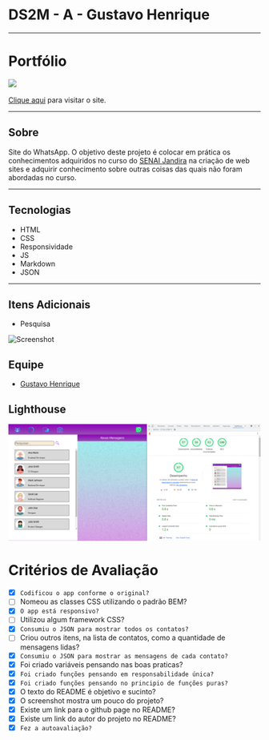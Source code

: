 # DS2M - A - Gustavo Henrique

---

# Portfólio

![](./imagens_aplicativo/Screenshot.png)

[Clique aqui](https://gustavohenriqueprojects.github.io/Projeto_WhatsApp/) para visitar o site.

---

## Sobre
Site do WhatsApp. O objetivo deste projeto é colocar em prática os conhecimentos adquiridos no curso do [SENAI Jandira](https://jandira.sp.senai.br/) na criação de web sites e adquirir conhecimento sobre outras coisas das quais não foram abordadas no curso.

---
## Tecnologias
- HTML
- CSS
- Responsividade
- JS
- Markdown
- JSON

---
## Itens Adicionais
- Pesquisa

![Screenshot](./imagens_aplicativo/Screenshot2.png)

## Equipe
- [Gustavo Henrique](https://github.com/fernandoleonid/whatsApp-senai-1-2023/tree/main/ds2m/gustavo_henrique_da_silva)

## Lighthouse
![Screenshot](./imagens_aplicativo/Screenshot3.png)

# Critérios de Avaliação
- [x] `Codificou o app conforme o original?`
- [ ] Nomeou as classes CSS utilizando o padrão BEM?
- [x] `O app está responsivo?`
- [ ] Utilizou algum framework CSS?
- [x] `Consumiu o JSON para mostrar todos os contatos?`
- [ ] Criou outros itens, na lista de contatos, como a quantidade de mensagens lidas?
- [x] `Consumiu o JSON para mostrar as mensagens de cada contato?`
- [x] Foi criado variáveis pensando nas boas praticas?
- [x] `Foi criado funções pensando em responsabilidade única?`
- [x] `Foi criado funções pensando no principio de funções puras?`
- [x] O texto do README é objetivo e sucinto?
- [x] O screenshot mostra um pouco do projeto?
- [x] Existe um link para o github page no README?
- [x] Existe um link do autor do projeto no README?
- [x] `Fez a autoavaliação?`
